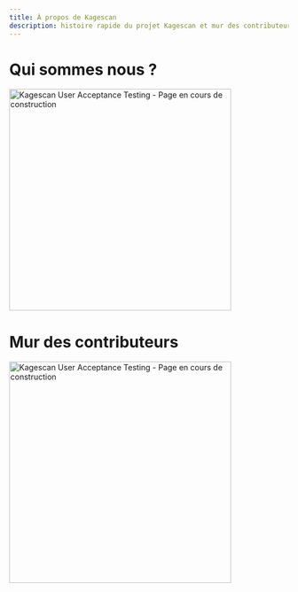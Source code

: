 ```yaml
---
title: À propos de Kagescan
description: histoire rapide du projet Kagescan et mur des contributeurs
---
```


# Qui sommes nous ?

<img src="/uat.png" width="400" heigth="73" alt="Kagescan User Acceptance Testing - Page en cours de construction"/>

# Mur des contributeurs

<img src="/uat.png" width="400" heigth="73" alt="Kagescan User Acceptance Testing - Page en cours de construction"/>

